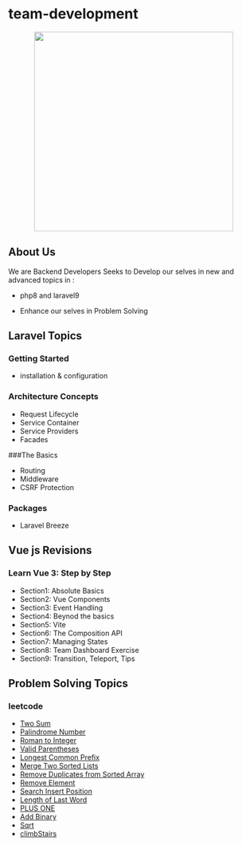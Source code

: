 # team-development
<p align="center"><a href="https://laravel.com" target="_blank"><img src="https://techwisegroup.com/wp-content/uploads/2020/07/Depositphotos_223016200_l-2015.jpg" width="400"></a></p>

## About Us

We are Backend Developers Seeks to Develop our selves in new and advanced topics in : 

- php8 and laravel9

- Enhance our selves in Problem Solving

## Laravel Topics

### Getting Started

- installation & configuration

### Architecture Concepts

- Request Lifecycle
- Service Container
- Service Providers
- Facades

###The Basics
- Routing
- Middleware
- CSRF Protection


### Packages

- Laravel Breeze


## Vue js Revisions
### Learn Vue 3: Step by Step
- Section1: Absolute Basics
- Section2: Vue Components
- Section3: Event Handling
- Section4: Beynod the basics
- Section5: Vite
- Section6: The Composition API
- Section7: Managing States
- Section8: Team Dashboard Exercise
- Section9: Transition, Teleport, Tips

## Problem Solving Topics
### leetcode
- <a href="https://leetcode.com/problems/two-sum/"> Two Sum </a>
- <a href="https://leetcode.com/problems/palindrome-number/"> Palindrome Number </a>
- <a href="https://leetcode.com/problems/roman-to-integer/"> Roman to Integer </a>
- <a href="https://leetcode.com/problems/valid-parentheses/"> Valid Parentheses</a>
- <a href="https://leetcode.com/problems/longest-common-prefix/">  Longest Common Prefix</a>
- <a href="https://leetcode.com/problems/merge-two-sorted-lists/">Merge Two Sorted Lists</a>
- <a href="https://leetcode.com/problems/remove-duplicates-from-sorted-array/"> Remove Duplicates from Sorted Array </a>
- <a href="https://leetcode.com/problems/remove-element/">  Remove Element </a>
- <a href="https://leetcode.com/problems/search-insert-position/">  Search Insert Position </a>
- <a href="https://leetcode.com/problems/length-of-last-word/">   Length of Last Word </a>
- <a href="https://leetcode.com/problems/plus-one/"> PLUS ONE </a>
- <a href="https://leetcode.com/problems/add-binary/"> Add Binary </a>
- <a href="https://leetcode.com/problems/sqrtx/"> Sqrt </a>
- <a href="https://leetcode.com/problems/climbing-stairs/submissions/">climbStairs</a>

